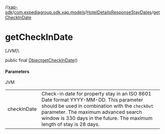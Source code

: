 //[xap-sdk](../../../index.md)/[com.expediagroup.sdk.xap.models](../index.md)/[HotelDetailsResponseStayDates](index.md)/[getCheckInDate](get-check-in-date.md)

# getCheckInDate

[JVM]\

public final [Object](https://docs.oracle.com/javase/8/docs/api/java/lang/Object.html)[getCheckInDate](get-check-in-date.md)()

#### Parameters

JVM

| | |
|---|---|
| checkInDate | Check-in date for property stay in an ISO 8601 Date format YYYY-MM-DD.  This parameter should be used in combination with the `checkOut` parameter.  The maximum advanced search window is 330 days in the future.  The maximum length of stay is 28 days. |
